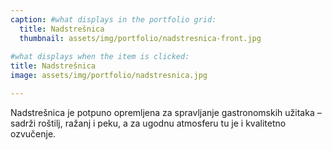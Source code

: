 ```yaml
---
caption: #what displays in the portfolio grid:
  title: Nadstrešnica
  thumbnail: assets/img/portfolio/nadstresnica-front.jpg
  
#what displays when the item is clicked:
title: Nadstrešnica
image: assets/img/portfolio/nadstresnica.jpg

---
```

Nadstrešnica je potpuno opremljena za spravljanje gastronomskih užitaka – sadrži roštilj, ražanj i peku, a za ugodnu atmosferu tu je i kvalitetno ozvučenje.